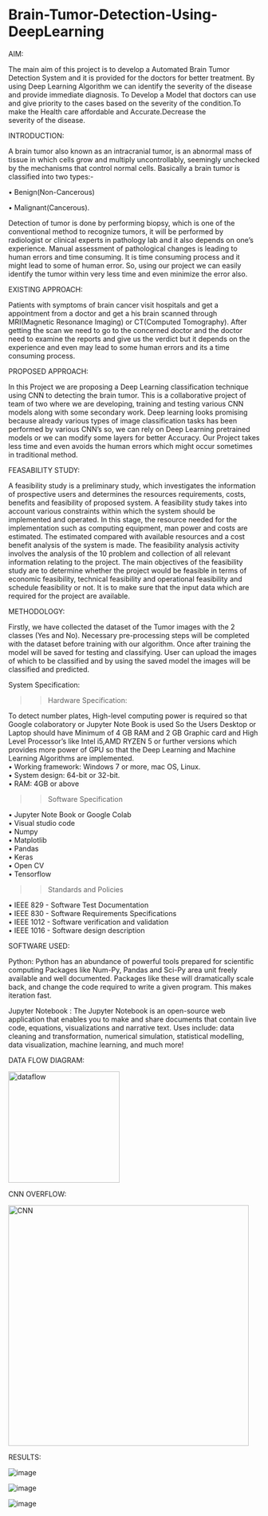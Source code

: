 # Brain-Tumor-Detection-Using-DeepLearning
AIM:

The main aim of this project is to develop a Automated Brain Tumor Detection System and
it is provided for the doctors for better treatment. By using Deep Learning Algorithm we can identify
the severity of the disease and provide immediate diagnosis.
To Develop a Model that doctors can use and give priority to the cases based on the severity of the
condition.To make the Health care affordable and Accurate.Decrease the severity of the disease.

INTRODUCTION:

A brain tumor also known as an intracranial tumor, is an abnormal mass of tissue in which
cells grow and multiply uncontrollably, seemingly unchecked by the mechanisms that control normal
cells. Basically a brain tumor is classified into two types:-

• Benign(Non-Cancerous)

• Malignant(Cancerous).

Detection of tumor is done by performing biopsy, which is one of the conventional method to recognize
tumors, it will be performed by radiologist or clinical experts in pathology lab and it also depends
on one’s experience. Manual assessment of pathological changes is leading to human errors and time
consuming. It is time consuming process and it might lead to some of human error.
So, using our project we can easily identify the tumor within very less time and even minimize the
error also.

EXISTING APPROACH:

Patients with symptoms of brain cancer visit hospitals and get a appointment from a doctor
and get a his brain scanned through MRI(Magnetic Resonance Imaging) or CT(Computed Tomography).
After getting the scan we need to go to the concerned doctor and the doctor need to examine the
reports and give us the verdict but it depends on the experience and even may lead to some human
errors and its a time consuming process.

PROPOSED APPROACH:

In this Project we are proposing a Deep Learning classification technique using CNN to
detecting the brain tumor. This is a collaborative project of team of two where we are developing,
training and testing various CNN models along with some secondary work. Deep learning looks
promising because already various types of image classification tasks has been performed by various
CNN’s so, we can rely on Deep Learning pretrained models or we can modify some layers for better
Accuracy.
Our Project takes less time and even avoids the human errors which might occur sometimes in traditional
method.

FEASABILITY STUDY:

A feasibility study is a preliminary study, which investigates the information of prospective
users and determines the resources requirements, costs, benefits and feasibility of proposed system. A
feasibility study takes into account various constraints within which the system should be implemented
and operated. In this stage, the resource needed for the implementation such as computing equipment,
man power and costs are estimated. The estimated compared with available resources and a cost
benefit analysis of the system is made. The feasibility analysis activity involves the analysis of the
10
problem and collection of all relevant information relating to the project. The main objectives of
the feasibility study are to determine whether the project would be feasible in terms of economic
feasibility, technical feasibility and operational feasibility and schedule feasibility or not. It is to make
sure that the input data which are required for the project are available.

METHODOLOGY:

Firstly, we have collected the dataset of the Tumor images with the 2 classes (Yes and No).
 Necessary pre-processing steps will be completed with the dataset before training with our algorithm.
Once after training the model will be saved for testing and classifying.
User can upload the images of which to be classified and by using the saved model the images will be classified and predicted.

System Specification:

>> Hardware Specification:

To detect number plates, High-level computing power is required so that Google colaboratory
or Jupyter Note Book is used So the Users Desktop or Laptop should have Minimum of 4 GB RAM
and 2 GB Graphic card and High Level Processor’s like Intel i5,AMD RYZEN 5 or further versions
which provides more power of GPU so that the Deep Learning and Machine Learning Algorithms are
implemented. <br />
• Working framework: Windows 7 or more, mac OS, Linux. <br />
• System design: 64-bit or 32-bit. <br />
• RAM: 4GB or above <br />

>> Software Specification

• Jupyter Note Book or Google Colab <br />
• Visual studio code <br />
• Numpy <br />
• Matplotlib <br />
• Pandas <br />
• Keras  <br />
• Open CV <br />
• Tensorflow <br />

>> Standards and Policies

• IEEE 829 - Software Test Documentation <br />
• IEEE 830 - Software Requirements Specifications <br />
• IEEE 1012 - Software verification and validation <br />
• IEEE 1016 - Software design description <br />

SOFTWARE USED:

Python: 
Python has an abundance of powerful tools prepared for scientific computing Packages like Num-Py, Pandas and Sci-Py area unit freely available and well documented. Packages like these will dramatically scale back, and change the code required to write a given program. This makes iteration fast.

Jupyter Notebook :
The Jupyter Notebook is an open-source web application that enables you to make and share documents that contain live code, equations, visualizations and narrative text. Uses include: data cleaning and transformation, numerical simulation, statistical modelling, data visualization, machine learning, and much more!


DATA FLOW DIAGRAM:

<img width="223" alt="dataflow" src="https://user-images.githubusercontent.com/120433292/207218033-f8b19d25-de16-4b93-9451-9bdbdd74ee74.png">

CNN OVERFLOW:


<img width="482" alt="CNN" src="https://user-images.githubusercontent.com/120433292/207220649-87317491-5d94-4553-87a3-5fb70e1bb7f3.png">


RESULTS:



![image](https://user-images.githubusercontent.com/120433292/207220892-e4e665bf-dd09-462d-9c3d-188ab6a526c5.png)

![image](https://user-images.githubusercontent.com/120433292/207220924-e1302bcf-f059-4074-916c-350005b1ab7b.png)

![image](https://user-images.githubusercontent.com/120433292/207220954-90921ece-f952-4790-a85c-2a1fdba229fc.png)


